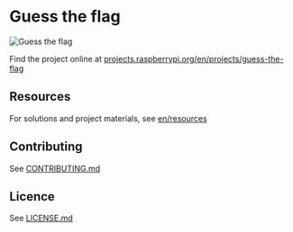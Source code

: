 # Guess the flag

![Guess the flag](banner.png)

Find the project online at [projects.raspberrypi.org/en/projects/guess-the-flag](https://projects.raspberrypi.org/en/projects/guess-the-flag)

## Resources
For solutions and project materials, see [en/resources](https://github.com/raspberrypilearning/guess-the-flag/tree/master/en/resources)

## Contributing
See [CONTRIBUTING.md](CONTRIBUTING.md)

## Licence
See [LICENSE.md](LICENSE.md)
